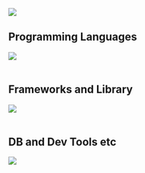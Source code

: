 ![](https://github-readme-stats.vercel.app/api/top-langs?username=kokichi-cat&show_icons=true&locale=en&layout=compact)

## Programming Languages

<img src="https://skillicons.dev/icons?i=ruby,html,css,js" /> <br /><br />

## Frameworks and Library

<img src="https://skillicons.dev/icons?i=rails,bootstrap,tailwind" /> <br /><br />

## DB and Dev Tools etc

<img src="https://skillicons.dev/icons?i=mysql,postgresql,docker,git,github,vscode,aws,figma" /> <br /><br />
<!---
kokichi-cat/kokichi-cat is a ✨ special ✨ repository because its `README.md` (this file) appears on your GitHub profile.
You can click the Preview link to take a look at your changes.
--->
